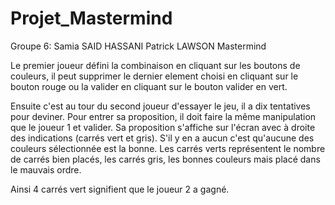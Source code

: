 # Projet_Mastermind
Groupe 6:
Samia SAID HASSANI
Patrick LAWSON
Mastermind

Le premier joueur défini la combinaison en cliquant sur les boutons de couleurs, il peut supprimer le dernier element
choisi en cliquant sur le bouton rouge ou la valider en cliquant sur le bouton valider en vert.

Ensuite c'est au tour du second joueur d'essayer le jeu, il a dix tentatives pour deviner.
Pour entrer sa proposition, il doit faire la même manipulation que le joueur 1 et valider.
Sa proposition s'affiche sur l'écran avec à droite des indications (carrés vert et gris).
S'il y en a aucun c'est qu'aucune des couleurs sélectionnée est la bonne.
Les carrés verts représentent le nombre de carrés bien placés, les carrés gris, les bonnes couleurs mais placé dans 
le mauvais ordre.

Ainsi 4 carrés vert signifient que le joueur 2 a gagné.
